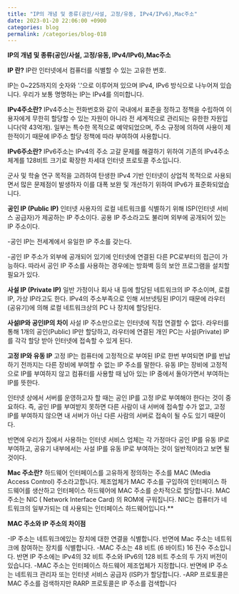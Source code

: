 ```yaml
---
title: "IP의 개념 및 종류(공인/사설, 고정/유동, IPv4/IPv6),Mac주소"
date: 2023-01-20 22:06:00 +0900
categories: blog
permalink: /categories/blog-018
---
```


**IP의 개념 및 종류(공인/사설, 고정/유동, IPv4/IPv6),Mac주소**

**IP 란?**
IP란 인터넷에서 컴퓨터를 식별할 수 있는 고유한 번호.

IP는 0~225까지의 숫자와 '.'으로 이루어져 있으며 IPv4, IPv6 방식으로 나누어져 있습니다. 우리가 보통 명명하는 IP는 IPv4를 의미합니다.


**IPv4주소란?**
IPv4주소는 전화번호와 같이 국내에서 표준을 정하고 정책을 수립하여 이용자에게 무한히 할당할 수 있는 자원이 아니라 전 세계적으로
관리되는 유한한 자원입니다(약 43억개). 일부는 특수한 목적으로 예약되었으며, 주소 규정에 의하여 사용이 제한적이기 때문에 IP주소 할당 정책에 따라 부여하여 사용합니다.


**IPv6주소란?**
IPv6주소는 IPv4의 주소 고갈 문제를 해결하기 위하여 기존의 IPv4주소 체계를 128비트 크기로 확장한 차세대 인터넷 프로토콜 주소입니다.

군사 및 학술 연구 목적을 고려하여 탄생한 IPv4 기반 인터넷이 상업적 목적으로 사용되면서 많은 문제점이 발생하자 이를 대폭 보완 및 개선하기 위하여 IPv6가 표준화되었습니다.


**공인 IP (Public IP)**
인터넷 사용자의 로컬 네트워크를 식별하기 위해 ISP(인터넷 서비스 공급자)가 제공하는 IP 주소이다. 공용 IP 주소라고도 불리며 외부에 공개되어 있는 IP 주소이다.

-공인 IP는 전세계에서 유일한 IP 주소를 갖는다.

-공인 IP 주소가 외부에 공개되어 있기에 인터넷에 연결된 다른 PC로부터의 접근이 가능하다. 따라서 공인 IP 주소를 사용하는 경우에는 방화벽 등의 보안 프로그램을 설치할 필요가 있다.


**사설 IP (Private IP)**
일반 가정이나 회사 내 등에 할당된 네트워크의 IP 주소이며, 로컬 IP, 가상 IP라고도 한다. IPv4의 주소부족으로 인해 서브넷팅된 IP이기 때문에 라우터(공유기)에 의해 로컬 네트워크상의 PC 나 장치에 할당된다.

**사설IP와 공인IP의 차이**
사설 IP 주소만으로는 인터넷에 직접 연결할 수 없다. 라우터를 통해 1개의 공인(Public) IP만 할당하고, 라우터에 연결된 개인 PC는 사설(Private) IP를 각각 할당 받아 인터넷에 접속할 수 있게 된다.

**고정 IP와 유동 IP**
고정 IP는 컴퓨터에 고정적으로 부여된 IP로 한번 부여되면 IP를 반납하기 전까지는 다른 장비에 부여할 수 없는 IP 주소를 말한다.
유동 IP는 장비에 고정적으로 IP를 부여하지 않고 컴퓨터를 사용할 때 남아 있는 IP 중에서 돌아가면서 부여하는 IP를 뜻한다.

인터넷 상에서 서버를 운영하고자 할 때는 공인 IP를 고정 IP로 부여해야 한다는 것이 중요하다. 즉, 공인 IP를 부여받지 못하면 다른 사람이 내 서버에 접속할 수가 없고, 고정 IP를 부여하지 않으면 내 서버가 아닌 다른 사람의 서버로 접속이 될 수도 있기 때문이다.

반면에 우리가 집에서 사용하는 인터넷 서비스 업체는 각 가정마다 공인 IP를 유동 IP로 부여하고, 공유기 내부에서는 사설 IP를 유동 IP로 부여하는 것이 일반적이라고 보면 될 것이다.

**Mac 주소란?**
하드웨어 인터페이스를 고유하게 정의하는 주소를 MAC (Media Access Control) 주소라고합니다. 제조업체가 MAC 주소를 구입하여 인터페이스 하드웨어를 생산하고 인터페이스 하드웨어에 MAC 주소를 순차적으로 할당합니다. MAC 주소는 NIC ( Network Interface Card) 의 ROM에 구워집니다. NIC는 컴퓨터가 네트워크의 일부가되는 데 사용되는 인터페이스 하드웨어입니다.**

**MAC 주소와 IP 주소의 차이점**

-IP 주소는 네트워크에있는 장치에 대한 연결을 식별합니다. 반면에 Mac 주소는 네트워크에 참여하는 장치를 식별합니다.
-MAC 주소는 48 비트 (6 바이트) 16 진수 주소입니다. 반면 IP 주소에는 IPv4의 32 비트 주소와 IPv6의 128 비트 주소의 두 가지 버전이 있습니다.
-MAC 주소는 인터페이스 하드웨어 제조업체가 지정합니다. 반면에 IP 주소는 네트워크 관리자 또는 인터넷 서비스 공급자 (ISP)가 할당합니다.
-ARP 프로토콜은 MAC 주소를 검색하지만 RARP 프로토콜은 IP 주소를 검색합니다